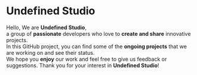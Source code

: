 # Undefined Studio

Hello, We are **Undefined Studio**,  
a group of **passionate** developers who love to **create and share** innovative projects.  
In this GitHub project, you can find some of the **ongoing projects** that we are working on and see their status.  
We hope you **enjoy** our work and feel free to give us feedback or suggestions. Thank you for your interest in **Undefined Studio**!

